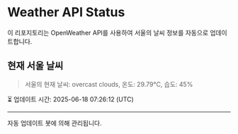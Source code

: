 
# Weather API Status

이 리포지토리는 OpenWeather API를 사용하여 서울의 날씨 정보를 자동으로 업데이트합니다.

## 현재 서울 날씨
> 서울의 현재 날씨: overcast clouds, 온도: 29.79°C, 습도: 45%

⏳ 업데이트 시간: 2025-06-18 07:26:12 (UTC)

---
자동 업데이트 봇에 의해 관리됩니다.
